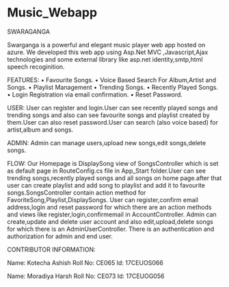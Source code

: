 # Music_Webapp

SWARAGANGA

Swarganga is a powerful and elegant music player web app hosted on azure. We developed this web app using Asp.Net MVC ,Javascript,Ajax technologies and some external library like asp.net identity,smtp,html speech recoginition.

FEATURES:
•	Favourite Songs.
•	Voice Based Search For Album,Artist and Songs. 
•	Playlist Management
•	Trending Songs.
•	Recently Played Songs.
•	Login Registration via email confirmation.
•	Reset Password.


USER:
User can register and login.User can see recently played songs and trending songs and also can see favourite songs and playlist created by them.User can also reset password.User can search (also voice based) for artist,album and songs.

ADMIN:
Admin can manage users,upload new songs,edit songs,delete songs.

FLOW:
Our Homepage is DisplaySong view of SongsController which is set as default page in RouteConfig.cs file in App_Start folder.User can see trending songs,recently played songs and all songs on home page.after that user can create playlist and add song to playlist and add it to favourite songs.SongsController contain action method for FavoriteSong,Playlist,DisplaySongs.
User can register,confirm email address,login and reset password for which there are an action methods and views like register,login,confirmemail in AccountController.
Admin can create,update and delete user account and also edit,upload,delete songs for which there is an AdminUserController.
There is an authentication and authorization for admin and end user.

CONTRIBUTOR INFORMATION:

Name: Kotecha Ashish
Roll No: CE065
Id: 17CEUOS066

Name: Moradiya Harsh
Roll No: CE073
Id: 17CEUOG056

